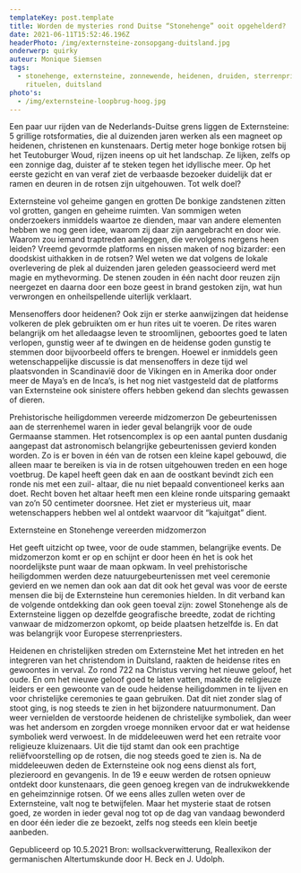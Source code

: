 ```yaml
---
templateKey: post.template
title: Worden de mysteries rond Duitse “Stonehenge” ooit opgehelderd?
date: 2021-06-11T15:52:46.196Z
headerPhoto: /img/externsteine-zonsopgang-duitsland.jpg
onderwerp: quirky
auteur: Monique Siemsen
tags:
  - stonehenge, externsteine, zonnewende, heidenen, druiden, sterrenpriesters,
    rituelen, duitsland
photo's:
  - /img/externsteine-loopbrug-hoog.jpg
---
```

Een paar uur rijden van de Nederlands-Duitse grens liggen de Externsteine: 5 grillige
rotsformaties, die al duizenden jaren werken als een magneet op heidenen, christenen en
kunstenaars.
Dertig meter hoge bonkige rotsen bij het Teutoburger Woud, rijzen ineens op uit het
landschap. Ze lijken, zelfs op een zonnige dag, duister af te steken tegen het idyllische
meer. Op het eerste gezicht en van veraf ziet de verbaasde bezoeker duidelijk dat er
ramen en deuren in de rotsen zijn uitgehouwen. Tot welk doel?

Externsteine vol geheime gangen en grotten
De bonkige zandstenen zitten vol grotten, gangen en geheime ruimten. Van sommigen
weten onderzoekers inmiddels waartoe ze dienden, maar van andere elementen hebben
we nog geen idee, waarom zij daar zijn aangebracht en door wie. Waarom zou iemand
traptreden aanleggen, die vervolgens nergens heen leiden? Vreemd gevormde platforms
en nissen maken of nog bizarder: een doodskist uithakken in de rotsen?
Wel weten we dat volgens de lokale overlevering de plek al duizenden jaren geleden
geassocieerd werd met magie en mythevorming. De stenen zouden in één nacht door
reuzen zijn neergezet en daarna door een boze geest in brand gestoken zijn, wat hun
verwrongen en onheilspellende uiterlijk verklaart.

Mensenoffers door heidenen?
Ook zijn er sterke aanwijzingen dat heidense volkeren de plek gebruikten om er hun rites
uit te voeren. De rites waren belangrijk om het alledaagse leven te stroomlijnen, geboortes
goed te laten verlopen, gunstig weer af te dwingen en de heidense goden gunstig te
stemmen door bijvoorbeeld offers te brengen.
Hoewel er inmiddels geen wetenschappelijke discussie is dat mensenoffers in deze tijd
wel plaatsvonden in Scandinavië door de Vikingen en in Amerika door onder meer de
Maya’s en de Inca’s, is het nog niet vastgesteld dat de platforms van Externsteine ook
sinistere offers hebben gekend dan slechts gewassen of dieren.

Prehistorische heiligdommen vereerde midzomerzon
De gebeurtenissen aan de sterrenhemel waren in ieder geval belangrijk voor de oude
Germaanse stammen. Het rotsencomplex is op een aantal punten dusdanig aangepast dat
astronomisch belangrijke gebeurtenissen gevierd konden worden. Zo is er boven in één
van de rotsen een kleine kapel gebouwd, die alleen maar te bereiken is via in de rotsen
uitgehouwen treden en een hoge voetbrug.
De kapel heeft geen dak en aan de oostkant bevindt zich een ronde nis met een zuil-
altaar, die nu niet bepaald conventioneel kerks aan doet. Recht boven het altaar heeft men
een kleine ronde uitsparing gemaakt van zo’n 50 centimeter doorsnee. Het ziet er
mysterieus uit, maar wetenschappers hebben wel al ontdekt waarvoor dit “kajuitgat” dient.

Externsteine en Stonehenge vereerden midzomerzon

Het geeft uitzicht op twee, voor de oude stammen, belangrijke events. De midzomerzon
komt er op en schijnt er door heen én het is ook het noordelijkste punt waar de maan
opkwam. In veel prehistorische heiligdommen werden deze natuurgebeurtenissen met
veel ceremonie gevierd en we nemen dan ook aan dat dit ook het geval was voor de
eerste mensen die bij de Externsteine hun ceremonies hielden.
In dit verband kan de volgende ontdekking dan ook geen toeval zijn: zowel Stonehenge
als de Externsteine liggen op dezelfde geografische breedte, zodat de richting vanwaar de
midzomerzon opkomt, op beide plaatsen hetzelfde is. En dat was belangrijk voor
Europese sterrenpriesters.

Heidenen en christelijken streden om Externsteine
Met het intreden en het integreren van het christendom in Duitsland, raakten de heidense
rites en gewoontes in verval. Zo rond 722 na Christus verving het nieuwe geloof, het oude.
En om het nieuwe geloof goed te laten vatten, maakte de religieuze leiders er een
gewoonte van de oude heidense heiligdommen in te lijven en voor christelijke ceremonies
te gaan gebruiken.
Dat dit niet zonder slag of stoot ging, is nog steeds te zien in het bijzondere
natuurmonument. Dan weer vernielden de verstoorde heidenen de christelijke symboliek,
dan weer was het andersom en zorgden vroege monniken ervoor dat er wat heidense
symboliek werd verwoest. In de middeleeuwen werd het een retraite voor religieuze
kluizenaars. Uit die tijd stamt dan ook een prachtige reliëfvoorstelling op de rotsen, die nog
steeds goed te zien is.
Na de middeleeuwen deden de Externsteine ook nog eens dienst als fort, plezieroord en
gevangenis. In de 19 e eeuw werden de rotsen opnieuw ontdekt door kunstenaars, die
geen genoeg kregen van de indrukwekkende en geheimzinnige rotsen. Of we eens alles
zullen weten over de Externsteine, valt nog te betwijfelen. Maar het mysterie staat de
rotsen goed, ze worden in ieder geval nog tot op de dag van vandaag bewonderd en door
één ieder die ze bezoekt, zelfs nog steeds een klein beetje aanbeden.

Gepubliceerd op 10.5.2021
Bron: wollsackverwitterung, Reallexikon der germanischen Altertumskunde door H. Beck en J.
Udolph.